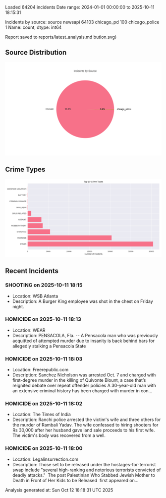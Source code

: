 
Loaded 64204 incidents
Date range: 2024-01-01 00:00:00 to 2025-10-11 18:15:31

Incidents by source:
source
newsapi           64103
chicago_pd          100
chicago_police        1
Name: count, dtype: int64

Report saved to reports/latest_analysis.md
bution.svg)

## Source Distribution
![Source Distribution](images/source_distribution.svg)

## Crime Types
![Crime Types](images/crime_types.svg)

## Recent Incidents

### SHOOTING on 2025-10-11 18:15
- Location: WSB Atlanta
- Description: A Burger King employee was shot in the chest on Friday night.


### HOMICIDE on 2025-10-11 18:13
- Location: WEAR
- Description: PENSACOLA, Fla. -- A Pensacola man who was previously acquitted of attempted murder due to insanity is back behind bars for allegedly stalking a Pensacola State


### HOMICIDE on 2025-10-11 18:03
- Location: Freerepublic.com
- Description: Sanchez Nicholson was arrested Oct. 7 and charged with first-degree murder in the killing of Quivonte Blount, a case that’s reignited debate over repeat offender policies A 30-year-old man with an extensive criminal history has been charged with murder in con…


### HOMICIDE on 2025-10-11 18:02
- Location: The Times of India
- Description: Ranchi police arrested the victim's wife and three others for the murder of Rambali Yadav. The wife confessed to hiring shooters for Rs 30,000 after her husband gave land sale proceeds to his first wife. The victim's body was recovered from a well.


### HOMICIDE on 2025-10-11 18:00
- Location: Legalinsurrection.com
- Description: Those set to be released under the hostages-for-terrorist swap include "several high-ranking and notorious terrorists convicted of deadly attacks." 
The post Palestinian Who Stabbed Jewish Mother to Death in Front of Her Kids to be Released  first appeared on…

Analysis generated at: Sun Oct 12 18:18:31 UTC 2025
